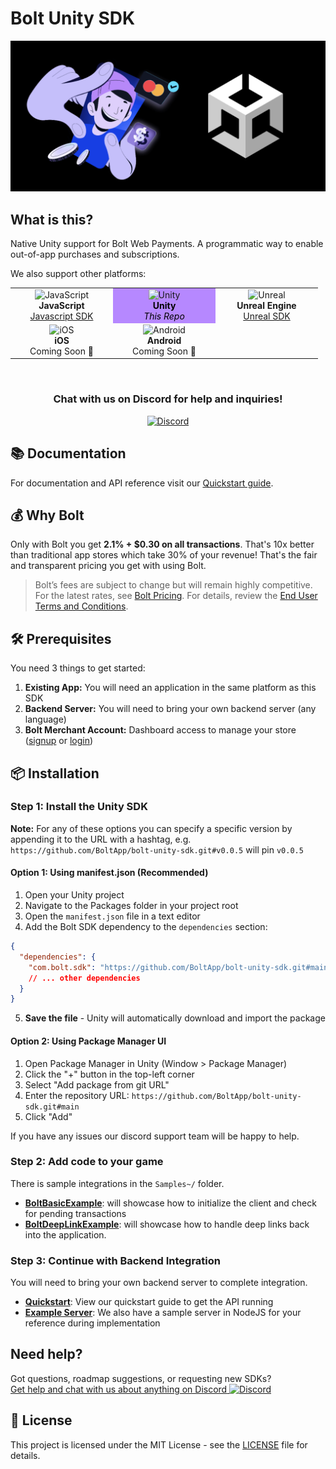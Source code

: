 # Bolt Unity SDK

<img src="https://github.com/BoltApp/bolt-gameserver-sample/blob/main/public/banner-unity.png?raw=true" />


## What is this?

Native Unity support for Bolt Web Payments. A programmatic way to enable out-of-app purchases and subscriptions.

We also support other platforms:

<table>
  <tr>
    <td align="center" width="150">
      <img src="https://upload.wikimedia.org/wikipedia/commons/6/6a/JavaScript-logo.png" width="60" height="60" alt="JavaScript"/><br>
      <b>JavaScript</b><br>
      <a href="https://github.com/BoltApp/bolt-frontend-sdk">Javascript SDK</a>
    </td>
    <td align="center" width="150" bgcolor="#b688ff">
      <img src="https://cdn.sanity.io/images/fuvbjjlp/production/bd6440647fa19b1863cd025fa45f8dad98d33181-2000x2000.png" width="60" height="60" alt="Unity"/><br>
      <div style="color: black">
      <b>Unity</b><br>
      <i>This Repo</i>
      </div>
    </td>
    <td align="center" width="150">
      <img src="https://encrypted-tbn0.gstatic.com/images?q=tbn:ANd9GcRUf3R8LFTgqC_8mooGEx7Fpas9kHu8OUxhLA&s" width="60" height="60" alt="Unreal"/><br>
      <b>Unreal Engine</b><br>
      <a href="https://github.com/BoltApp/bolt-unreal-engine-sdk">Unreal SDK</a>
    </td>
  </tr>
  <tr>
    <td align="center" width="150">
      <img src="https://developer.apple.com/assets/elements/icons/swift/swift-64x64.png" width="60" height="60" alt="iOS"/><br>
      <b>iOS</b><br>
      Coming Soon 🚧
    </td>
    <td align="center" width="150">
      <img src="https://avatars.githubusercontent.com/u/32689599?s=200&v=4" width="60" height="60" alt="Android"/><br>
      <b>Android</b><br>
      Coming Soon 🚧
    </td>
    <td align="center" width="150">
      <!-- filler -->
    </td>
  </tr>
</table>

<br>

<div align="center">

### Chat with us on Discord for help and inquiries!

[![Discord](https://img.shields.io/badge/Discord-Have%20A%20Request%3F-7289DA?style=for-the-badge&logo=discord&logoColor=white&logoWidth=60)](https://discord.gg/BSUp9qjtnc)

</div>

## 📚 Documentation

For documentation and API reference visit our [Quickstart guide](https://gaming-help.bolt.com/guide/quickstart.html).

## 💰 Why Bolt

Only with Bolt you get **2.1% + $0.30 on all transactions**. That's 10x better than traditional app stores which take 30% of your revenue! That's the fair and transparent pricing you get with using Bolt.

> Bolt’s fees are subject to change but will remain highly competitive. 
> For the latest rates, see [Bolt Pricing](https://www.bolt.com/pricing). 
> For details, review the [End User Terms and Conditions](https://www.bolt.com/end-user-terms).

## 🛠️ Prerequisites

You need 3 things to get started:

1. **Existing App:** You will need an application in the same platform as this SDK
2. **Backend Server:** You will need to bring your own backend server (any language)
3. **Bolt Merchant Account:** Dashboard access to manage your store ([signup](https://merchant.bolt.com/onboarding/get-started/gaming) or [login](https://merchant.bolt.com/))



## 📦 Installation

### Step 1: Install the Unity SDK

**Note:** For any of these options you can specify a specific version by appending it to the URL with a hashtag, e.g. `https://github.com/BoltApp/bolt-unity-sdk.git#v0.0.5` will pin `v0.0.5`

#### Option 1: Using manifest.json (Recommended)

1. Open your Unity project
2. Navigate to the Packages folder in your project root
3. Open the `manifest.json` file in a text editor
4. Add the Bolt SDK dependency to the `dependencies` section:

```json
{
  "dependencies": {
    "com.bolt.sdk": "https://github.com/BoltApp/bolt-unity-sdk.git#main",
    // ... other dependencies
  }
}
```

5. **Save the file** - Unity will automatically download and import the package

#### Option 2: Using Package Manager UI

1. Open Package Manager in Unity (Window > Package Manager)
2. Click the "+" button in the top-left corner
3. Select "Add package from git URL"
4. Enter the repository URL: `https://github.com/BoltApp/bolt-unity-sdk.git#main`
5. Click "Add"

If you have any issues our discord support team will be happy to help.

### Step 2: Add code to your game

There is sample integrations in the `Samples~/` folder. 
- [**BoltBasicExample**](./Samples~/BasicIntegration/BoltBasicExample.cs): will showcase how to initialize the client and check for pending transactions
- [**BoltDeepLinkExample**](./Samples~/DeepLinkIntegration/BoltDeepLinkExample.cs): will showcase how to handle deep links back into the application.

### Step 3: Continue with Backend Integration
You will need to bring your own backend server to complete integration.
- [**Quickstart**](https://gaming-help.bolt.com/guide/quickstart.html): View our quickstart guide to get the API running
- [**Example Server**](https://github.com/BoltApp/bolt-gameserver-sample): We also have a sample server in NodeJS for your reference during implementation

## Need help?

<div class="discord-link">
    Got questions, roadmap suggestions, or requesting new SDKs?
    <br>
    <a href="https://discord.gg/BSUp9qjtnc" 
    target="_blank" class="discord-link-anchor">
      <span class="discord-text mr-2">Get help and chat with 
      us about anything on Discord</span>
      <span class="discord-icon-wrapper">
        <img src="https://cdn.prod.website-files.com/6257adef93867e50d84d30e2/66e3d80db9971f10a9757c99_Symbol.svg"
        alt="Discord" class="discord-icon" 
        width="16px">
      </span>
    </a>
  </div>



## 📄 License

This project is licensed under the MIT License - see the [LICENSE](LICENSE) file for details.
